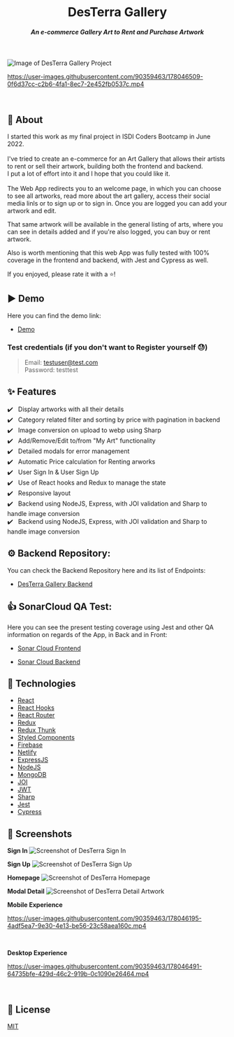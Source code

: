 <h1 align="center">DesTerra Gallery</h1>
<h5 align="center">An e-commerce Gallery Art to Rent and Purchase Artwork</h5><br/>

![Image of DesTerra Gallery Project](https://firebasestorage.googleapis.com/v0/b/desterra-181ac.appspot.com/o/Desterra_logo%20copia.png?alt=media&token=b44ea193-e243-4abd-be7b-c171f3042fef)


https://user-images.githubusercontent.com/90359463/178046509-0f6d37cc-c2b6-4fa1-8ec7-2e452fb0537c.mp4


<br/>

## 🎯 About

I started this work as my final project in ISDI Coders Bootcamp in June 2022.<br/><br/>
I've tried to create an e-commerce for an Art Gallery that allows their artists to rent or sell their artwork, building both the frontend and backend.<br/>
I put a lot of effort into it and I hope that you could like it.<br/><br/>
The Web App redirects you to an welcome page, in which you can choose to see all artworks, read more about the art gallery, access their social media linls or to sign up or to sign in. Once you are logged you can add your artwork and edit.<br/>

That same artwork will be available in the general listing of arts, where you can see in details added and if you're also logged, you can buy or rent artwork.
<br/>

Also is worth mentioning that this web App was fully tested with 100% coverage in the frontend and backend, with Jest and Cypress as well.
<br/>

If you enjoyed, please rate it with a ⭐️!
<br/>

## ▶️ Demo

Here you can find the demo link:

- [Demo](https://desterragallery.netlify.app/home)

### Test credentials (if you don't want to Register yourself 😓)

> Email: testuser@test.com<br/>
> Password: testtest<br/>

## ✨ Features

✔️ &nbsp;&nbsp;Display artworks with all their details<br />
✔️ &nbsp;&nbsp;Category related filter and sorting by price with pagination in backend<br />
✔️ &nbsp;&nbsp;Image conversion on upload to webp using Sharp<br />
✔️ &nbsp;&nbsp;Add/Remove/Edit to/from "My Art" functionality<br />
✔️ &nbsp;&nbsp;Detailed modals for error management<br />
✔️ &nbsp;&nbsp;Automatic Price calculation for Renting arworks<br />
✔️ &nbsp;&nbsp;User Sign In & User Sign Up<br />
✔️ &nbsp;&nbsp;Use of React hooks and Redux to manage the state<br />
✔️ &nbsp;&nbsp;Responsive layout<br />
✔️ &nbsp;&nbsp;Backend using NodeJS, Express, with JOI validation and Sharp to handle image conversion<br />
✔️ &nbsp;&nbsp;Backend using NodeJS, Express, with JOI validation and Sharp to handle image conversion<br />

## ⚙️ Backend Repository:

You can check the Backend Repository here and its list of Endpoints:

- [DesTerra Gallery Backend](https://github.com/dmarafon/Des_Terra_Gallery-Back-End)

## 👍 SonarCloud QA Test:

Here you can see the present testing coverage using Jest and other QA information on regards of the App, in Back and in Front:

- [Sonar Cloud Frontend](https://sonarcloud.io/summary/new_code?id=dmarafon_Map_App-Frontend)

- [Sonar Cloud Backend](https://sonarcloud.io/summary/new_code?id=dmarafon_Map_App-Backend)

## 🚀 Technologies

- [React](https://reactjs.org/)
- [React Hooks](https://reactjs.org/docs/hooks-intro.html)
- [React Router](https://reactrouter.com/web/guides/quick-start)
- [Redux](https://redux.js.org/)
- [Redux Thunk](https://github.com/reduxjs/redux-thunk)
- [Styled Components](https://styled-components.com/)
- [Firebase](https://firebase.google.com/)
- [Netlify](https://www.netlify.com)
- [ExpressJS](https://expressjs.com)
- [NodeJS](https://nodejs.org/)
- [MongoDB](https://www.mongodb.com)
- [JOI](https://joi.dev)
- [JWT](https://jwt.io)
- [Sharp](https://sharp.pixelplumbing.com)
- [Jest](https://jestjs.io)
- [Cypress](https://www.cypress.io)

## 📸 Screenshots

**Sign In**
![Screenshot of DesTerra Sign In](https://firebasestorage.googleapis.com/v0/b/desterra-181ac.appspot.com/o/Captura%20de%20pantalla%202022-07-08%20a%20las%2019.21.28.png?alt=media&token=e839f53c-6277-4a71-9ab5-bf02957ff3a0)
<br/>

**Sign Up**
![Screenshot of DesTerra Sign Up](https://firebasestorage.googleapis.com/v0/b/desterra-181ac.appspot.com/o/Captura%20de%20pantalla%202022-07-08%20a%20las%2019.21.36.png?alt=media&token=2598615d-82e2-43c4-b773-aafc2137ad0d)
<br/>

**Homepage**
![Screenshot of DesTerra Homepage](https://firebasestorage.googleapis.com/v0/b/desterra-181ac.appspot.com/o/Captura%20de%20pantalla%202022-07-08%20a%20las%2019.26.50.png?alt=media&token=0bd055d0-084f-4d6b-a211-dee6eb07ebef)
<br/>

**Modal Detail**
![Screenshot of DesTerra Detail Artwork](https://firebasestorage.googleapis.com/v0/b/desterra-181ac.appspot.com/o/Captura%20de%20pantalla%202022-07-08%20a%20las%2019.27.04.png?alt=media&token=b6949fd8-bb3a-4c27-98ed-5d8f6fa09519)
<br/>

**Mobile Experience**

https://user-images.githubusercontent.com/90359463/178046195-4adf5ea7-9e30-4e13-be56-23c58aea160c.mp4



<br/>

**Desktop Experience**


https://user-images.githubusercontent.com/90359463/178046491-64735bfe-429d-46c2-919b-0c1090e26464.mp4


<br/>

## 📝 License

[MIT](https://github.com/Th3Wall/Fakeflix/blob/main/LICENSE)

<a href="https://www.buymeacoffee.com/th3wall" target="_blank"></a>
